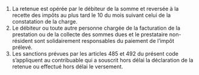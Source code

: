1) La retenue est opérée par le débiteur de la somme et reversée à la recette des impôts au plus tard le 10 du mois suivant celui de la constatation de la charge.
2) Le débiteur ou toute autre personne chargée de la facturation de la prestation ou
de  la  collecte  des  sommes  dues  et  le  prestataire  non-résident  sont  solidairement responsables du paiement de l’impôt prélevé.
3) Les sanctions prévues par les articles 485 et 492 du présent code s’appliquent au
contribuable qui a souscrit hors délai la déclaration de la retenue ou effectué hors délai le versement.